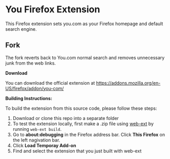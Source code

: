# You Firefox Extension

This Firefox extension sets you.com as your Firefox homepage and default search engine.

## Fork

The fork reverts back to You.com normal search and removes unnecessary junk from the web links.

**Download**

You can download the official extension at https://addons.mozilla.org/en-US/firefox/addon/you-com/

**Building Instructions:**

To build the extension from this source code, please follow these steps: 
1. Download or clone this repo into a separate folder
2. To test the extension locally, first make a .zip file using [web-ext](https://extensionworkshop.com/documentation/develop/getting-started-with-web-ext/#testing-out-an-extension) by running `web-ext build`.
3. Go to **about:debugging** in the Firefox address bar. Click **This Firefox** on the left nagivation bar.
4. Click **Load Temporay Add-on**
5. Find and select the extension that you just built with web-ext
